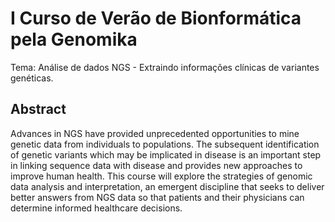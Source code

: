 I Curso de Verão de Bionformática pela Genomika
===============================

Tema: Análise de dados NGS -  Extraindo informações clínicas de variantes genéticas.

Abstract
--------

Advances in NGS have provided unprecedented opportunities to mine genetic data from individuals to populations. The subsequent identification of genetic variants which may be implicated in disease is an important step in linking sequence data with disease and provides new approaches to improve human health. This course will explore the strategies of genomic data analysis and interpretation, an emergent discipline that seeks to deliver better answers from NGS data so that patients and their physicians can determine informed healthcare decisions.
